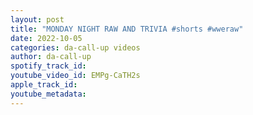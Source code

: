 ```yaml
---
layout: post
title: "MONDAY NIGHT RAW AND TRIVIA #shorts #wweraw"
date: 2022-10-05
categories: da-call-up videos
author: da-call-up
spotify_track_id: 
youtube_video_id: EMPg-CaTH2s
apple_track_id: 
youtube_metadata: 
---
```

